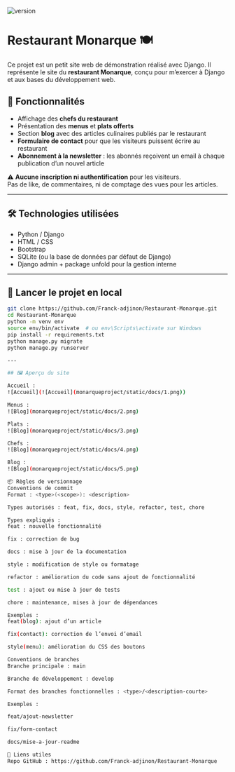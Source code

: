 ![version](https://img.shields.io/badge/version-1.0.0-green)

# Restaurant Monarque 🍽️

Ce projet est un petit site web de démonstration réalisé avec Django. Il représente le site du **restaurant Monarque**, conçu pour m’exercer à Django et aux bases du développement web.

## 🌟 Fonctionnalités

- Affichage des **chefs du restaurant**
- Présentation des **menus** et **plats offerts**
- Section **blog** avec des articles culinaires publiés par le restaurant
- **Formulaire de contact** pour que les visiteurs puissent écrire au restaurant
- **Abonnement à la newsletter** : les abonnés reçoivent un email à chaque publication d’un nouvel article

⚠️ **Aucune inscription ni authentification** pour les visiteurs.  
Pas de like, de commentaires, ni de comptage des vues pour les articles.

---

## 🛠️ Technologies utilisées

- Python / Django
- HTML / CSS
- Bootstrap
- SQLite (ou la base de données par défaut de Django)
- Django admin + package unfold pour la gestion interne

---

## 🚀 Lancer le projet en local

```bash
git clone https://github.com/Franck-adjinon/Restaurant-Monarque.git
cd Restaurant-Monarque
python -m venv env
source env/bin/activate  # ou env\Scripts\activate sur Windows
pip install -r requirements.txt
python manage.py migrate
python manage.py runserver

---

## 🖼️ Aperçu du site

Accueil :
![Accueil](![Accueil](monarqueproject/static/docs/1.png))

Menus :
![Blog](monarqueproject/static/docs/2.png)

Plats :
![Blog](monarqueproject/static/docs/3.png)

Chefs :
![Blog](monarqueproject/static/docs/4.png)

Blog :
![Blog](monarqueproject/static/docs/5.png)

📦 Règles de versionnage
Conventions de commit
Format : <type>(<scope>): <description>

Types autorisés : feat, fix, docs, style, refactor, test, chore

Types expliqués :
feat : nouvelle fonctionnalité

fix : correction de bug

docs : mise à jour de la documentation

style : modification de style ou formatage

refactor : amélioration du code sans ajout de fonctionnalité

test : ajout ou mise à jour de tests

chore : maintenance, mises à jour de dépendances

Exemples :
feat(blog): ajout d’un article

fix(contact): correction de l’envoi d’email

style(menu): amélioration du CSS des boutons

Conventions de branches
Branche principale : main

Branche de développement : develop

Format des branches fonctionnelles : <type>/<description-courte>

Exemples :

feat/ajout-newsletter

fix/form-contact

docs/mise-a-jour-readme

📎 Liens utiles
Repo GitHub : https://github.com/Franck-adjinon/Restaurant-Monarque
```

